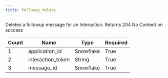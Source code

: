 ```yaml
---
title: followup_delete
---
```

Deletes a followup message for an Interaction. Returns 204 No Content on success

Count | Name | Type | Required        
----|----|----|---- 
1 | application_id | Snowflake | True
2 | interaction_token | String | True
3 | message_id | Snowflake | True